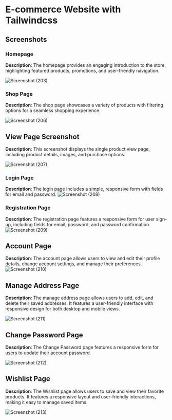 # E-commerce Website with Tailwindcss

## Screenshots

### Homepage
**Description**: The homepage provides an engaging introduction to the store, highlighting featured products, promotions, and user-friendly navigation.

![Screenshot (203)](https://github.com/user-attachments/assets/5254e341-0868-4f49-a14a-28f7ca10a60c)



### Shop Page

**Description**: The shop page showcases a variety of products with filtering options for a seamless shopping experience.

![Screenshot (206)](https://github.com/user-attachments/assets/deec5033-8b1f-411c-94b8-43d032a952ae)



## View Page Screenshot
**Description**: This screenshot displays the single product view page, including product details, images, and purchase options.

![Screenshot (207)](https://github.com/user-attachments/assets/968a6e49-d0ad-41a5-93c4-4df9d2b77cec)


### Login Page
**Description**: The login page includes a simple, responsive form with fields for email and password.
![Screenshot (208)](https://github.com/user-attachments/assets/ed5adae1-2b89-485e-becc-aba86a1f3cfa)



### Registration Page
**Description**: The registration page features a responsive form for user sign-up, including fields for email, password, and password confirmation.
![Screenshot (209)](https://github.com/user-attachments/assets/e6d9beb4-dc18-46af-a290-b06908ebb77b)


## Account Page
**Description**: The account page allows users to view and edit their profile details, change account settings, and manage their preferences.
![Screenshot (210)](https://github.com/user-attachments/assets/f291f234-afcb-4540-a4fe-b63fedd9c7e4)



## Manage Address Page
**Description**: The manage address page allows users to add, edit, and delete their saved addresses. It features a user-friendly interface with responsive design for both desktop and mobile views.

![Screenshot (211)](https://github.com/user-attachments/assets/0fa8c3f5-edbe-403f-91d7-a6f2db99e911)




## Change Password Page
**Description**: The Change Password page features a responsive form for users to update their account password.

![Screenshot (212)](https://github.com/user-attachments/assets/e480ab2f-2748-4136-9b83-1f7fa5bf4be3)



## Wishlist Page
**Description**: The Wishlist page allows users to save and view their favorite products. It features a responsive layout and user-friendly interactions, making it easy to manage saved items.

![Screenshot (213)](https://github.com/user-attachments/assets/753628fd-b2ae-4022-89cc-9d2645ffd2f4)




